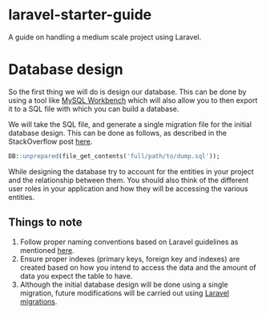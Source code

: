 # laravel-starter-guide
A guide on handling a medium scale project using Laravel.

# Database design
So the first thing we will do is design our database. This can be done by using a tool like [MySQL Workbench](https://www.mysql.com/products/workbench/) which will also allow you to then export it to a SQL file with which you can build a database.

We will take the SQL file, and generate a single migration file for the initial database design. This can be done as follows, as described in the StackOverflow post [here](https://stackoverflow.com/a/23983792/903324).

```sql
DB::unprepared(file_get_contents('full/path/to/dump.sql'));
```

While designing the database try to account for the entities in your project and the relationship between them. You should also think of the different user roles in your application and how they will be accessing the various entities.

## Things to note
1. Follow proper naming conventions based on Laravel guidelines as mentioned [here](https://laravel.com/docs/5.6/eloquent#introduction).
2. Ensure proper indexes (primary keys, foreign key and indexes) are created based on how you intend to access the data and  the amount of data you expect the table to have.
3. Although the initial database design will be done using a single migration, future modifications will be carried out using [Laravel migrations](https://laravel.com/docs/5.6/migrations).


